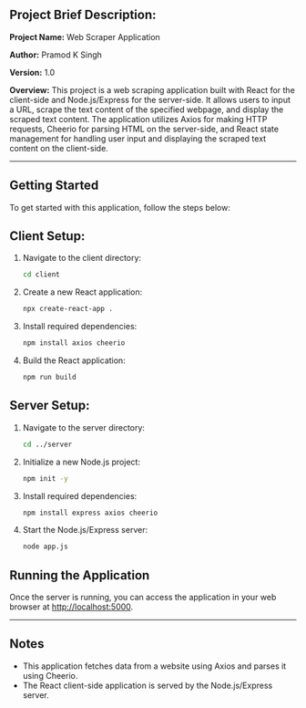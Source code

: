 ## Project Brief Description:

**Project Name:** Web Scraper Application

**Author:** Pramod K Singh

**Version:** 1.0

**Overview:**
This project is a web scraping application built with React for the client-side and Node.js/Express for the server-side. It allows users to input a URL, scrape the text content of the specified webpage, and display the scraped text content. The application utilizes Axios for making HTTP requests, Cheerio for parsing HTML on the server-side, and React state management for handling user input and displaying the scraped text content on the client-side.

---

## Getting Started
To get started with this application, follow the steps below:

## Client Setup:

1. Navigate to the client directory:
    ```bash
    cd client
    ```

2. Create a new React application:
    ```bash
    npx create-react-app .
    ```

3. Install required dependencies:
    ```bash
    npm install axios cheerio
    ```

4. Build the React application:
    ```bash
    npm run build
    ```

## Server Setup:

1. Navigate to the server directory:
    ```bash
    cd ../server
    ```

2. Initialize a new Node.js project:
    ```bash
    npm init -y
    ```

3. Install required dependencies:
    ```bash
    npm install express axios cheerio
    ```

4. Start the Node.js/Express server:
    ```bash
    node app.js


## Running the Application

Once the server is running, you can access the application in your web browser at [http://localhost:5000](http://localhost:5000).

---

## Notes

- This application fetches data from a website using Axios and parses it using Cheerio.
- The React client-side application is served by the Node.js/Express server.

